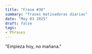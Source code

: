 ```yaml
---
title: "Frase #30"
summary: "frases motivadoras diarias"
date: "May 03 2025"
draft: false
tags:
- Phrases
---
```


"Empieza hoy, no mañana."
